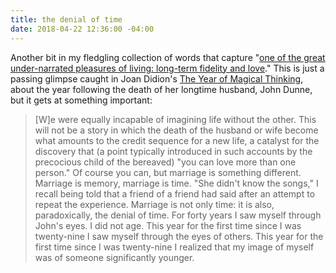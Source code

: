 ```yaml
---
title: the denial of time
date: 2018-04-22 12:36:00 -04:00
---
```


Another bit in my fledgling collection of words that capture "[one of the great under-narrated pleasures of living: long-term fidelity and love](http://sarahendren.com/2017/07/11/under-narrated/)." This is just a passing glimpse caught in Joan Didion's [The Year of Magical Thinking](https://www.indiebound.org/book/9781400078431), about the year following the death of her longtime husband, John Dunne, but it gets at something important:

>[W]e were equally incapable of imagining life without the other. This will not be a story in which the death of the husband or wife become what amounts to the credit sequence for a new life, a catalyst for the discovery that (a point typically introduced in such accounts by the precocious child of the bereaved) "you can love more than one person." Of course you can, but marriage is something different. Marriage is memory, marriage is time. "She didn't know the songs," I recall being told that a friend of a friend had said after an attempt to repeat the experience. Marriage is not only time: it is also, paradoxically, the denial of time. For forty years I saw myself through John's eyes. I did not age. This year for the first time since I was twenty-nine I saw myself through the eyes of others. This year for the first time since I was twenty-nine I realized that my image of myself was of someone significantly younger.